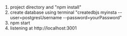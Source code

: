 1. project directory and "npm install"
2. create database using terminal "createdbjs myinsta --user=postgresUsername --password=yourPassword"
3. npm start
4. listening at http://localhost:3001